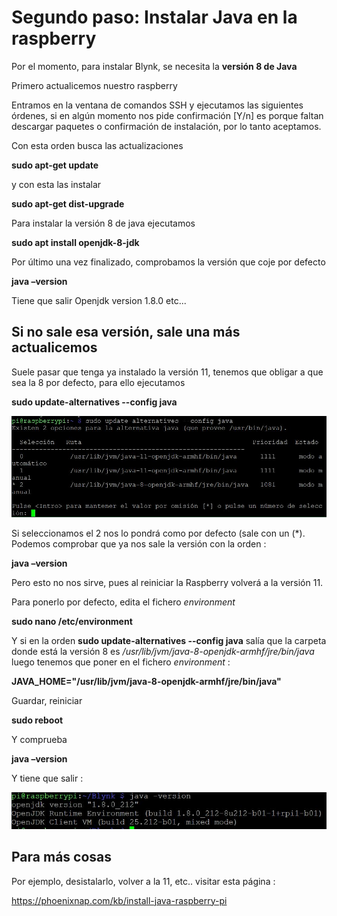 # Segundo paso: Instalar Java en la raspberry

Por el momento, para instalar Blynk, se necesita la **versión 8 de Java**

Primero actualicemos nuestro raspberry

Entramos en la ventana de comandos SSH y ejecutamos las siguientes órdenes, si en algún momento nos pide confirmación [Y/n] es porque faltan descargar paquetes o confirmación de instalación, por lo tanto aceptamos.

Con esta orden busca las actualizaciones

**sudo apt-get update**

y con esta las instalar

**sudo apt-get dist-upgrade**

Para instalar la versión 8 de java ejecutamos

**sudo apt install openjdk-8-jdk**

Por último una vez finalizado, comprobamos la versión que coje por defecto

**java –version**

Tiene que salir
Openjdk version 1.8.0 etc...

## Si no sale esa versión, sale una más actualicemos

Suele pasar que tenga ya instalado la versión 11, tenemos que obligar a que sea la 8 por defecto, para ello ejecutamos

**sudo update-alternatives --config java**

![](/assets/avanzado5.jpg)

Si seleccionamos el 2 nos lo pondrá como por defecto (sale con un (*). Podemos comprobar que ya nos sale la versión con la orden :

**java –version**

Pero esto no nos sirve, pues al reiniciar la Raspberry volverá a la versión 11.

Para ponerlo por defecto, edita el fichero *environment*

**sudo nano /etc/environment**

Y si en la orden **sudo update-alternatives --config java** salía que la carpeta donde está la versión 8 es */usr/lib/jvm/java-8-openjdk-armhf/jre/bin/java*  luego tenemos que poner en el fichero *environment* :

**JAVA_HOME="/usr/lib/jvm/java-8-openjdk-armhf/jre/bin/java"**

Guardar, reiniciar

**sudo reboot**

Y comprueba

**java –version**

Y tiene que salir :

![](/assets/avanzado6.jpg)

## Para más cosas

Por ejemplo, desistalarlo, volver a la 11, etc.. visitar esta página :

https://phoenixnap.com/kb/install-java-raspberry-pi
